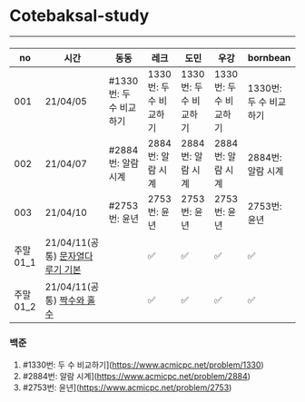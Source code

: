 # Cotebaksal-study

---

####

|no   |시간      |동동                     |레크                |도민                  |우강                   |bornbean             |
|------|---------|------------------------|--------------------|----------------------|----------------------|----------------------|
| 001 | 21/04/05 |#1330번: 두 수 비교하기  |1330번: 두 수 비교하기 |1330번: 두 수 비교하기 |1330번: 두 수 비교하기 |1330번: 두 수 비교하기 |
| 002 | 21/04/07 |#2884번: 알람 시계       |2884번: 알람 시계     |2884번: 알람 시계      |2884번: 알람 시계      |2884번: 알람 시계      |
| 003 | 21/04/10 |#2753번: 윤년           |2753번: 윤년           |2753번: 윤년           |2753번: 윤년           |2753번: 윤년         |
| 주말01_1|21/04/11(공통) [문자열다루기 기본](https://programmers.co.kr/learn/courses/30/lessons/12918) | |✅|✅|✅|✅|✅|
| 주말01_2|21/04/11(공통) [짝수와 홀수](https://programmers.co.kr/learn/courses/30/lessons/12937) | |✅|✅|✅|✅|✅|


### 백준
1. #1330번: 두 수 비교하기](https://www.acmicpc.net/problem/1330)
2. #2884번: 알람 시계](https://www.acmicpc.net/problem/2884)
3. #2753번:  윤년](https://www.acmicpc.net/problem/2753)

